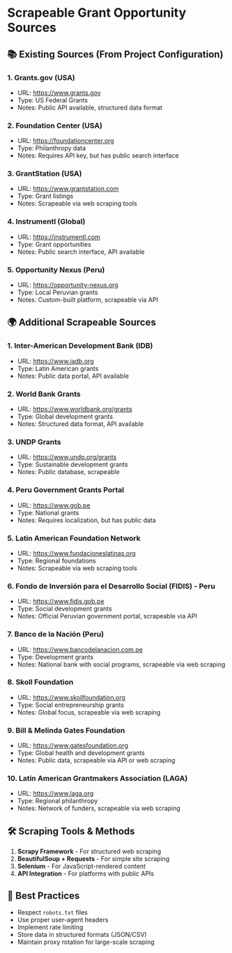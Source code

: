 # Scrapeable Grant Opportunity Sources

## 📚 Existing Sources (From Project Configuration)
### 1. Grants.gov (USA)
- URL: https://www.grants.gov
- Type: US Federal Grants
- Notes: Public API available, structured data format

### 2. Foundation Center (USA)
- URL: https://foundationcenter.org
- Type: Philanthropy data
- Notes: Requires API key, but has public search interface

### 3. GrantStation (USA)
- URL: https://www.grantstation.com
- Type: Grant listings
- Notes: Scrapeable via web scraping tools

### 4. Instrumentl (Global)
- URL: https://instrumentl.com
- Type: Grant opportunities
- Notes: Public search interface, API available

### 5. Opportunity Nexus (Peru)
- URL: https://opportunity-nexus.org
- Type: Local Peruvian grants
- Notes: Custom-built platform, scrapeable via API

## 🌍 Additional Scrapeable Sources
### 1. Inter-American Development Bank (IDB)
- URL: https://www.iadb.org
- Type: Latin American grants
- Notes: Public data portal, API available

### 2. World Bank Grants
- URL: https://www.worldbank.org/grants
- Type: Global development grants
- Notes: Structured data format, API available

### 3. UNDP Grants
- URL: https://www.undp.org/grants
- Type: Sustainable development grants
- Notes: Public database, scrapeable

### 4. Peru Government Grants Portal
- URL: https://www.gob.pe
- Type: National grants
- Notes: Requires localization, but has public data

### 5. Latin American Foundation Network
- URL: https://www.fundacioneslatinas.org
- Type: Regional foundations
- Notes: Scrapeable via web scraping tools

### 6. Fondo de Inversión para el Desarrollo Social (FIDIS) - Peru
- URL: https://www.fidis.gob.pe
- Type: Social development grants
- Notes: Official Peruvian government portal, scrapeable via API

### 7. Banco de la Nación (Peru)
- URL: https://www.bancodelanacion.com.pe
- Type: Development grants
- Notes: National bank with social programs, scrapeable via web scraping

### 8. Skoll Foundation
- URL: https://www.skollfoundation.org
- Type: Social entrepreneurship grants
- Notes: Global focus, scrapeable via web scraping

### 9. Bill & Melinda Gates Foundation
- URL: https://www.gatesfoundation.org
- Type: Global health and development grants
- Notes: Public data, scrapeable via API or web scraping

### 10. Latin American Grantmakers Association (LAGA)
- URL: https://www.laga.org
- Type: Regional philanthropy
- Notes: Network of funders, scrapeable via web scraping

## 🛠️ Scraping Tools & Methods
1. **Scrapy Framework** - For structured web scraping
2. **BeautifulSoup + Requests** - For simple site scraping
3. **Selenium** - For JavaScript-rendered content
4. **API Integration** - For platforms with public APIs

## 📌 Best Practices
- Respect `robots.txt` files
- Use proper user-agent headers
- Implement rate limiting
- Store data in structured formats (JSON/CSV)
- Maintain proxy rotation for large-scale scraping
